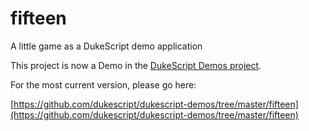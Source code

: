 # fifteen
A little game as a DukeScript demo application

This project is now a Demo in the [DukeScript Demos project](https://github.com/dukescript/dukescript-demos).

For the most current version, please go here:

[https://github.com/dukescript/dukescript-demos/tree/master/fifteen](https://github.com/dukescript/dukescript-demos/tree/master/fifteen)
